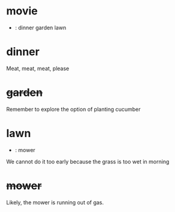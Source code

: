 # movie
- : dinner garden lawn

# dinner

Meat, meat, meat, please

# ~~garden~~

Remember to explore the option of planting cucumber 

# lawn
- : mower

We cannot do it too early because the grass is too wet in morning

# ~~mower~~

Likely, the mower is running out of gas.
